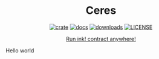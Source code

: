 <div align="center">
<h1 align="center">
Ceres
</h1>

[![crate][a1]][a2] [![docs][c1]][c2] [![downloads][d1]][d2] [![LICENSE][e1]][e2] 

[a1]: https://img.shields.io/crates/v/ceres-runtime.svg
[a2]: https://crates.io/crates/ceres-runtime
[c1]: https://img.shields.io/badge/current-docs-brightgreen.svg
[c2]: https://docs.rs/ceres-runtime
[d1]: https://img.shields.io/crates/d/ceres-runtime.svg
[d2]: https://crates.io/crates/ceres-runtime
[e1]: https://img.shields.io/crates/l/ceres-runtime.svg
[e2]: https://choosealicense.com/licenses/apache-2.0/

[Run ink! contract anywhere!](https://patractlabs.github.io/ceres/)

</div>

Hello world
